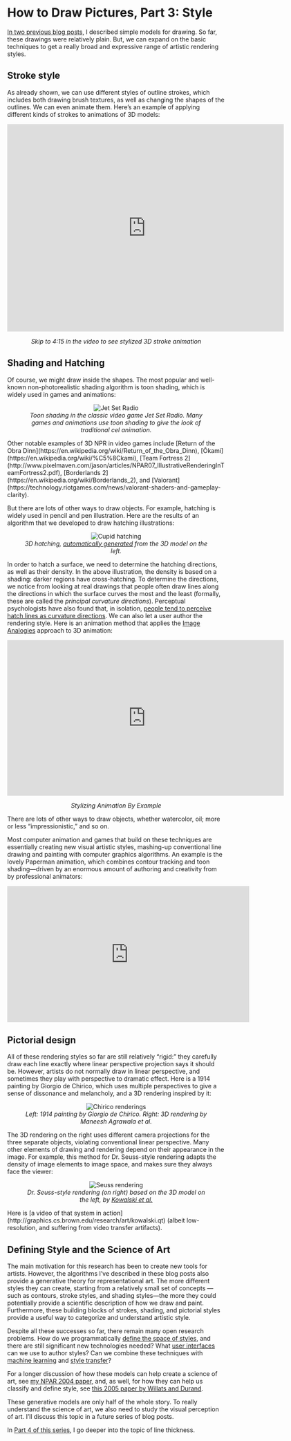  

# How to Draw Pictures, Part 3: Style



[In two previous blog posts](/2020/09/13/how-to-draw-pictures-suggestive-contours.html), I described simple models for drawing. So far, these drawings were relatively plain. But, we can expand on the basic techniques to get a really broad and expressive range of artistic rendering styles.

Stroke style
------------

As already shown, we can use different styles of outline strokes, which includes both drawing brush textures, as well as changing the shapes of the outlines. We can even animate them. Here’s an example of applying different kinds of strokes to animations of 3D models:

<center><iframe src="https://player.vimeo.com/video/45851544" width="640" height="480" frameborder="0" allow="autoplay; fullscreen" allowfullscreen></iframe>
<p><i>Skip to 4:15 in the video to see stylized 3D stroke animation</i></p></center>


Shading and Hatching
--------

Of course, we might draw inside the shapes. The most popular and well-known non-photorealistic shading algorithm is toon shading, which is widely used in games and animations:

<center>
<figure>
  <img src="../../../images/howtodraw/jet_set_radio.jpeg" alt="Jet Set Radio"/>
  <figcaption align="center"><i>Toon shading in the classic video game Jet Set Radio. Many games and animations use toon shading to give the look of traditional cel animation.
</i></figcaption>
</figure>
</center>
Other notable examples of 3D NPR in video games include [Return of the Obra Dinn](https://en.wikipedia.org/wiki/Return_of_the_Obra_Dinn), [Ōkami](https://en.wikipedia.org/wiki/%C5%8Ckami), [Team Fortress 2](http://www.pixelmaven.com/jason/articles/NPAR07_IllustrativeRenderingInTeamFortress2.pdf), [Borderlands 2](https://en.wikipedia.org/wiki/Borderlands_2), and [Valorant](https://technology.riotgames.com/news/valorant-shaders-and-gameplay-clarity).

But there are lots of other ways to draw objects. For example, hatching is widely used in pencil and pen illustration. Here are the results of an algorithm that we developed to draw hatching illustrations:
<center>
<figure>
  <img src="../../../images/howtodraw/cupid_hatch.png" alt="Cupid hatching"/>
  <figcaption align="center"><i>3D hatching, <a href="https://www.mrl.nyu.edu/publications/illustrating-smooth/">automatically generated</a> from the 3D model on the left.
</i></figcaption>
</figure>
</center>

In order to hatch a surface, we need to determine the hatching directions, as well as their density. In the above illustration, the density is based on a shading: darker regions have cross-hatching. To determine the directions, we notice from looking at real drawings that people often draw lines along the directions in which the surface curves the most and the least (formally, these are called the *principal curvature directions*). Perceptual psychologists have also found that, in isolation, [people tend to perceive hatch lines as curvature directions](https://nyuscholars.nyu.edu/en/publications/observer-biases-in-the-3d-interpretation-of-line-drawings).
We can also let a user author the rendering style. Here is an animation method that applies the [Image Analogies](https://research.adobe.com/image-stylization-history-and-future-part-2/) approach to 3D animation:

<center>
<iframe src="https://player.vimeo.com/video/64407522" width="640" height="360" frameborder="0" allow="autoplay; fullscreen" allowfullscreen></iframe>
<p><i>Stylizing Animation By Example</a></i></p></center>

There are lots of other ways to draw objects, whether watercolor, oil; more or less “impressionistic,” and so on.

Most computer animation and games that build on these techniques are essentially creating new visual artistic styles, mashing-up conventional line drawing and painting with computer graphics algorithms. An example is the lovely Paperman animation, which combines contour tracking and toon shading—driven by an enormous amount of authoring and creativity from by professional animators:

<center>
<iframe width="560" height="315" src="https://www.youtube.com/embed/mM6cLnscmO8" frameborder="0" allow="accelerometer; autoplay; encrypted-media; gyroscope; picture-in-picture" allowfullscreen></iframe></center>

Pictorial design
----

All of these rendering styles so far are still relatively “rigid:” they carefully draw each line exactly where linear perspective projection says it should be. However, artists do not normally draw in linear perspective, and sometimes they play with perspective to dramatic effect. Here is a 1914 painting by Giorgio de Chirico, which uses multiple perspectives to give a sense of dissonance and melancholy, and a 3D rendering inspired by it:
<center>
<figure>
  <img src="../../../images/howtodraw/agrawala_perspective.png" alt="Chirico renderings"/>
  <figcaption align="center"><i>Left: 1914 painting by Giorgio de Chirico. Right: 3D rendering by Maneesh Agrawala et al.</i></figcaption>
</figure>
</center>


The 3D rendering on the right uses different camera projections for the three separate objects, violating conventional linear perspective.
Many other elements of drawing and rendering depend on their appearance in the image. For example, this method for Dr. Seuss-style rendering adapts the density of image elements to image space, and makes sure they always face the viewer:
<center>
<figure>
  <img src="../../../images/howtodraw/seuss.png" alt="Seuss rendering"/>
  <figcaption align="center"><i>Dr. Seuss-style rendering (on right) based on the 3D model on the left, by 
    <a href="http://graphics.cs.brown.edu/research/art">Kowalski et al.</a>
</i></figcaption>
</figure>
</center>
Here is [a video of that system in action](http://graphics.cs.brown.edu/research/art/kowalski.qt) (albeit low-resolution, and suffering from video transfer artifacts).

Defining Style and the Science of Art
---

The main motivation for this research has been to create new tools for artists. However, the algorithms I’ve described in these blog posts also provide a generative theory for representational art. The more different styles they can create, starting from a relatively small set of concepts — such as contours, stroke styles, and shading styles—the more they could potentially provide a scientific description of how we draw and paint. Furthermore, these building blocks of strokes, shading, and pictorial styles provide a useful way to categorize and understand artistic style.

Despite all these successes so far, there remain many open research problems. How do we programmatically [define the space of styles](http://freestyle.sourceforge.net/), and there are still significant new technologies needed? What [user interfaces](https://gfx.cs.princeton.edu/pubs/Kalnins_2002_WND/index.php) can we use to author styles? Can we combine these techniques with [machine learning](https://people.cs.umass.edu/~dliu/projects/NeuralContours/) and [style transfer](https://dcgi.fel.cvut.cz/home/sykorad/ebsynth.html)?

For a longer discussion of how these models can help create a science of art, see [my NPAR 2004 paper](http://www.dgp.toronto.edu/~hertzman/ScienceOfArt/), and, as well, for how they can help us classify and define style, see [this 2005 paper by Willats and Durand](https://link.springer.com/content/pdf/10.1007/s10516-004-5449-7.pdf).

These generative models are only half of the whole story. To really understand the science of art, we also need to study the visual perception of art. I’ll discuss this topic in a future series of blog posts.

In [Part 4 of this series](/2021/05/19/how-to-draw-line-thickness.html), I go deeper into the topic of line thickness.
